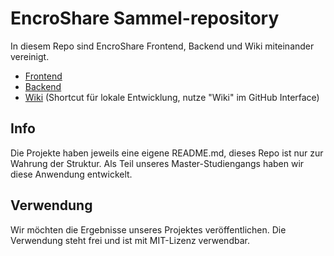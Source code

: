 # EncroShare Sammel-repository

In diesem Repo sind EncroShare Frontend, Backend und Wiki miteinander vereinigt.

- [Frontend](encroshare_frontend)
- [Backend](encroshare_backend)
- [Wiki](encroshare.wiki) (Shortcut für lokale Entwicklung, nutze "Wiki" im GitHub Interface)

## Info

Die Projekte haben jeweils eine eigene README.md, dieses Repo ist nur zur Wahrung der Struktur. Als Teil unseres Master-Studiengangs haben wir diese Anwendung entwickelt.

## Verwendung

Wir möchten die Ergebnisse unseres Projektes veröffentlichen. Die Verwendung steht frei und ist mit MIT-Lizenz verwendbar.
